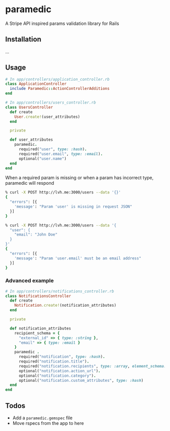 # paramedic

A Stripe API inspired params validation library for Rails

## Installation

...

## Usage

```ruby
# In app/controllers/application_controller.rb
class ApplicationController
  include Paramedic::ActionControllerAdditions
end

# In app/controllers/users_controller.rb
class UsersController
  def create
    User.create!(user_attributes)
  end

  private

  def user_attributes
    paramedic.
      required("user", type: :hash).
      required("user.email", type: :email).
      optional("user.name")
  end
end
```

When a required param is missing or when a param has incorrect type, paramedic will respond 

```bash
% curl -X POST http://lvh.me:3000/users --data '{}'
{
  "errors": [{
    'message': "Param 'user' is missing in request JSON"
  }]
}

% curl -X POST http://lvh.me:3000/users --data '{
  "user": {
    "email": "John Doe"
  }
}'
{
  "errors": [{
    'message': "Param 'user.email' must be an email address"
  }]
}
```

### Advanced example

```ruby
# In app/controllers/notifications_controller.rb
class NotificationsController
  def create
    Notification.create!(notification_attributes)
  end

  private

  def notification_attributes
    recipient_schema = {
      "external_id" => { type: :string },
      "email" => { type: :email }
    }
    paramedic .
      required("notification", type: :hash).
      required("notification.title").
      required("notification.recipients", type: :array, element_schema: recipient_schema, max: 1000).
      optional("notification.action_url").
      optional("notification.category").
      optional("notification.custom_attributes", type: :hash)
  end
end
```

## Todos

- Add a `paramedic.gemspec` file
- Move rspecs from the app to here
